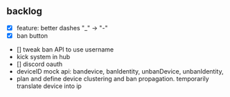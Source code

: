 
## backlog

- [x] feature: better dashes "_" -> "-"
- [x] ban button
- [] tweak ban API to use username
- kick system in hub
- [] discord oauth
- deviceID mock api:
    bandevice, banIdentity,
    unbanDevice, unbanIdentity,
- plan and define device clustering and ban propagation.
  temporarily translate device into ip
